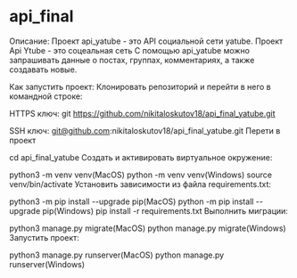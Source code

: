 # api_final
Описание:
Проект api_yatube - это API социальной сети yatube.
Проект Api Ytube - это соцеальная сеть С помощью api_yatube можно запрашивать данные о постах, группах, комментариях, а также создавать новые.

Как запустить проект:
Клонировать репозиторий и перейти в него в командной строке:

HTTPS ключ:
git https://github.com/nikitaloskutov18/api_final_yatube.git

SSH ключ:
git@github.com:nikitaloskutov18/api_final_yatube.git
Перети в проект

cd api_final_yatube
Cоздать и активировать виртуальное окружение:

python3 -m venv venv(MacOS)
python -m venv venv(Windows)
source venv/bin/activate
Установить зависимости из файла requirements.txt:

python3 -m pip install --upgrade pip(MacOS)
python -m pip install --upgrade pip(Windows)
pip install -r requirements.txt
Выполнить миграции:

python3 manage.py migrate(MacOS)
python manage.py migrate(Windows)
Запустить проект:

python3 manage.py runserver(MacOS)
python manage.py runserver(Windows)
